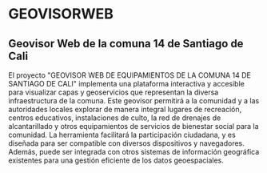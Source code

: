 # GEOVISORWEB
## Geovisor Web de la comuna 14 de Santiago de Cali
El proyecto "GEOVISOR WEB DE EQUIPAMIENTOS DE LA COMUNA 14 DE SANTIAGO DE CALI" implementa una plataforma interactiva y accesible para visualizar capas y geoservicios que representan la diversa infraestructura de la comuna. Este geovisor permitirá a la comunidad y a las autoridades locales explorar de manera integral lugares de recreación, centros educativos, instalaciones de culto, la red de drenajes de alcantarillado y otros equipamientos de servicios de bienestar social para la comunidad. La herramienta facilitará la participación ciudadana, y es diseñada para ser compatible con diversos dispositivos y navegadores. Además, puede ser integrada con otros sistemas de información geográfica existentes para una gestión eficiente de los datos geoespaciales.
